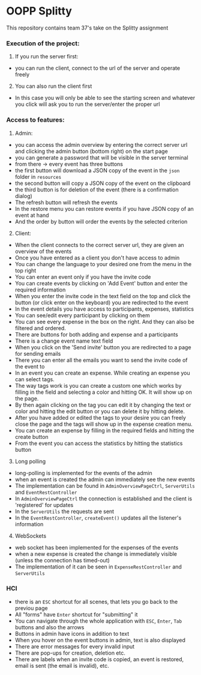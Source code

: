 # OOPP Splitty

This repository contains team 37's take on the Splitty assignment
### Execution of the project:
1. If you run the server first:
- you can run the client, connect to the url of the server and operate freely
2. You can also run the client first
- In this case you will only be able to see the starting screen and whatever you click will ask you to run the server/enter the proper url

### Access to features:
1. Admin:
- you can access the admin overview by entering the correct server url and clicking the admin button (bottom right) on the start page
- you can generate a password that will be visible in the server terminal
- from there -> every event has three buttons
- the first button will download a JSON copy of the event in the `json` folder in `resources`
- the second button will copy a JSON copy of the event on the clipboard
- the third button is for deletion of the event (there is a confirmation dialog)
- The refresh button will refresh the events
- In the restore menu you can restore events if you have JSON copy of an event at hand
- And the order by button will order the events by the selected criterion

2. Client:
- When the client connects to the correct server url, they are given an overview of the events
- Once you have entered as a client you don't have access to admin
- You can change the language to your desired one from the menu in the top right
- You can enter an event only if you have the invite code
- You can create events by clicking on 'Add Event' button and enter the required information
- When you enter the invite code in the text field on the top and click the button (or click enter on the keyboard) you are redirected to the event
- In the event details you have access to participants, expenses, statistics
- You can see/edit every participant by clicking on them
- You can see every expense in the box on the right. And they can also be filtered and ordered.
- There are buttons for both adding and expense and a participants
- There is a change event name text field
- When you click on the 'Send invite' button you are redirected to a page for sending emails
- There you can enter all the emails you want to send the invite code of the event to
- In an event you can create an expense. While creating an expense you can select tags.
- The way tags work is you can create a custom one which works by filling in the field and selecting a color and hitting OK. It will show up on the page.
- By then again clicking on the tag you can edit it by changing the text or color and hitting the edit button or you can delete it by hitting delete.
- After you have added or edited the tags to your desire you can freely close the page and the tags will show up in the expense creation menu.
- You can create an expense by filling in the required fields and hitting the create button
- From the event you can access the statistics by hitting the statistics button

3. Long polling
- long-polling is implemented for the events of the admin
- when an event is created the admin can immediately see the new events
- The implementation can be found in `AdminOverviewPageCtrl`, `ServerUtils` and `EventRestController`
- In `AdminOverviewPageCtrl` the connection is established and the client is 'registered' for updates
- In the `ServerUtils` the requests are sent
- In the `EventRestController`, `createEvent()` updates all the listener's information

4. WebSockets
- web socket has been implemented for the expenses of the events
- when a new expense is created the change is immediately visible (unless the connection has timed-out)
- The implementation of it can be seen in `ExpenseRestController` and `ServerUtils`

### HCI
- there is an `ESC` shortcut for all scenes, that lets you go back to the previou page
- All "forms" have `Enter` shortcut for "submitting" it
- You can navigate through the whole application with `ESC`, `Enter`, `Tab` buttons and also the arrows
- Buttons in admin have icons in addition to text
- When you hover on the event buttons in admin, text is also displayed
- There are error messages for every invalid input
- There are pop-ups for creation, deletion etc.
- There are labels when an invite code is copied, an event is restored, email is sent (the email is invalid), etc.




